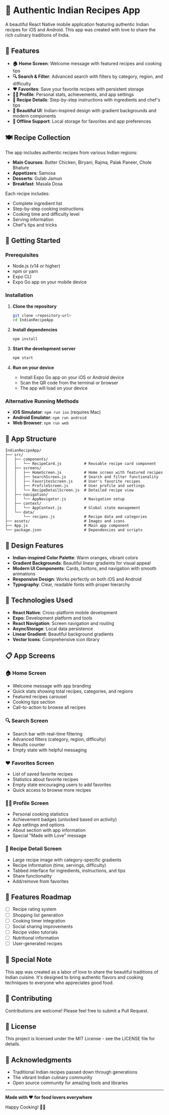 # 🍛 Authentic Indian Recipes App

A beautiful React Native mobile application featuring authentic Indian recipes for iOS and Android. This app was created with love to share the rich culinary traditions of India.

## 🌟 Features

- **🏠 Home Screen**: Welcome message with featured recipes and cooking tips
- **🔍 Search & Filter**: Advanced search with filters by category, region, and difficulty
- **❤️ Favorites**: Save your favorite recipes with persistent storage
- **👨‍🍳 Profile**: Personal stats, achievements, and app settings
- **📱 Recipe Details**: Step-by-step instructions with ingredients and chef's tips
- **🎨 Beautiful UI**: Indian-inspired design with gradient backgrounds and modern components
- **💾 Offline Support**: Local storage for favorites and app preferences

## 🍽️ Recipe Collection

The app includes authentic recipes from various Indian regions:

- **Main Courses**: Butter Chicken, Biryani, Rajma, Palak Paneer, Chole Bhature
- **Appetizers**: Samosa
- **Desserts**: Gulab Jamun
- **Breakfast**: Masala Dosa

Each recipe includes:
- Complete ingredient list
- Step-by-step cooking instructions
- Cooking time and difficulty level
- Serving information
- Chef's tips and tricks

## 🚀 Getting Started

### Prerequisites

- Node.js (v14 or higher)
- npm or yarn
- Expo CLI
- Expo Go app on your mobile device

### Installation

1. **Clone the repository**
   ```bash
   git clone <repository-url>
   cd IndianRecipeApp
   ```

2. **Install dependencies**
   ```bash
   npm install
   ```

3. **Start the development server**
   ```bash
   npm start
   ```

4. **Run on your device**
   - Install Expo Go app on your iOS or Android device
   - Scan the QR code from the terminal or browser
   - The app will load on your device

### Alternative Running Methods

- **iOS Simulator**: `npm run ios` (requires Mac)
- **Android Emulator**: `npm run android`
- **Web Browser**: `npm run web`

## 📱 App Structure

```
IndianRecipeApp/
├── src/
│   ├── components/
│   │   └── RecipeCard.js          # Reusable recipe card component
│   ├── screens/
│   │   ├── HomeScreen.js          # Home screen with featured recipes
│   │   ├── SearchScreen.js        # Search and filter functionality
│   │   ├── FavoritesScreen.js     # User's favorite recipes
│   │   ├── ProfileScreen.js       # User profile and settings
│   │   └── RecipeDetailScreen.js  # Detailed recipe view
│   ├── navigation/
│   │   └── AppNavigator.js        # Navigation setup
│   ├── context/
│   │   └── AppContext.js          # Global state management
│   └── data/
│       └── recipes.js             # Recipe data and categories
├── assets/                        # Images and icons
├── App.js                         # Main app component
└── package.json                   # Dependencies and scripts
```

## 🎨 Design Features

- **Indian-inspired Color Palette**: Warm oranges, vibrant colors
- **Gradient Backgrounds**: Beautiful linear gradients for visual appeal
- **Modern UI Components**: Cards, buttons, and navigation with smooth animations
- **Responsive Design**: Works perfectly on both iOS and Android
- **Typography**: Clear, readable fonts with proper hierarchy

## 🔧 Technologies Used

- **React Native**: Cross-platform mobile development
- **Expo**: Development platform and tools
- **React Navigation**: Screen navigation and routing
- **AsyncStorage**: Local data persistence
- **Linear Gradient**: Beautiful background gradients
- **Vector Icons**: Comprehensive icon library

## 📋 App Screens

### 🏠 Home Screen
- Welcome message with app branding
- Quick stats showing total recipes, categories, and regions
- Featured recipes carousel
- Cooking tips section
- Call-to-action to browse all recipes

### 🔍 Search Screen
- Search bar with real-time filtering
- Advanced filters (category, region, difficulty)
- Results counter
- Empty state with helpful messaging

### ❤️ Favorites Screen
- List of saved favorite recipes
- Statistics about favorite recipes
- Empty state encouraging users to add favorites
- Quick access to browse more recipes

### 👨‍🍳 Profile Screen
- Personal cooking statistics
- Achievement badges (unlocked based on activity)
- App settings and options
- About section with app information
- Special "Made with Love" message

### 📱 Recipe Detail Screen
- Large recipe image with category-specific gradients
- Recipe information (time, servings, difficulty)
- Tabbed interface for ingredients, instructions, and tips
- Share functionality
- Add/remove from favorites

## 🎯 Features Roadmap

- [ ] Recipe rating system
- [ ] Shopping list generation
- [ ] Cooking timer integration
- [ ] Social sharing improvements
- [ ] Recipe video tutorials
- [ ] Nutritional information
- [ ] User-generated recipes

## 💝 Special Note

This app was created as a labor of love to share the beautiful traditions of Indian cuisine. It's designed to bring authentic flavors and cooking techniques to everyone who appreciates good food.

## 🤝 Contributing

Contributions are welcome! Please feel free to submit a Pull Request.

## 📄 License

This project is licensed under the MIT License - see the LICENSE file for details.

## 🙏 Acknowledgments

- Traditional Indian recipes passed down through generations
- The vibrant Indian culinary community
- Open source community for amazing tools and libraries

---

**Made with ❤️ for food lovers everywhere**

Happy Cooking! 🍛✨
